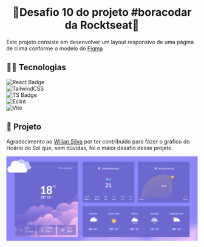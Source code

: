 <h1 align="center">🚀Desafio 10 do projeto #boracodar da Rocktseat🚀</h1>

Este projeto consiste em desenvolver um layout responsivo de uma página de clima conforme o modelo do [Figma](https://www.figma.com/community/file/1215291914714743267)

<h2>👩‍💻 Tecnologias</h2>
  
![React Badge](https://img.shields.io/badge/ReactJs-20232A?style=for-the-badge&logo=react&logoColor=61DAFB) <br>
![TailwindCSS](https://img.shields.io/badge/tailwindcss-%2338B2AC.svg?style=for-the-badge&logo=tailwind-css&logoColor=white) <br>
![TS Badge](https://img.shields.io/badge/TypeScript-007ACC?style=for-the-badge&logo=typescript&logoColor=white) <br>
![Eslint](https://img.shields.io/badge/Eslint-4B32C3?style=for-the-badge&logo=eslint&logoColor=white) <br>
![Vite](https://img.shields.io/badge/vite-%23646CFF.svg?style=for-the-badge&logo=vite&logoColor=white)

<h2>📱 Projeto</h2>

Agradecimento ao [Wilian Silva](https://github.com/Wilian-N-Silva) por ter contribuído para fazer o gráfico do Hoário do Sol que, sem dúvidas, foi o maior desafio desse projeto.

<p align="center">
  <img src="./src/assets/BoraCodar-Desafio10.png">
</p>
